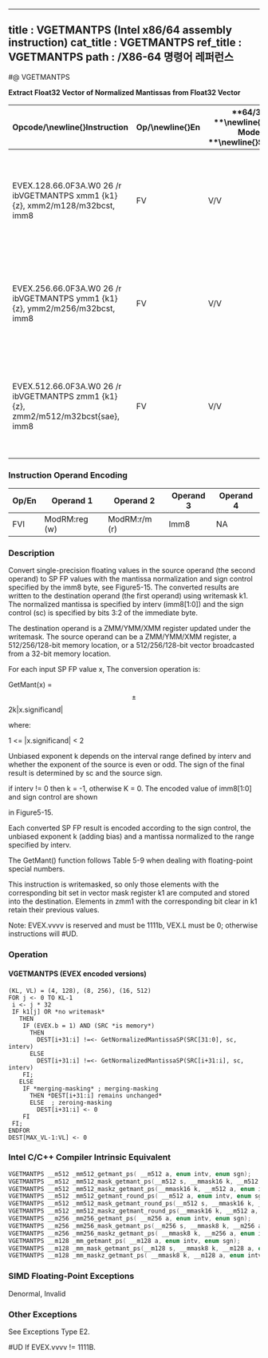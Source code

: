 ----------------------------
title : VGETMANTPS (Intel x86/64 assembly instruction)
cat_title : VGETMANTPS
ref_title : VGETMANTPS
path : /X86-64 명령어 레퍼런스
----------------------------
#@ VGETMANTPS

**Extract Float32 Vector of Normalized Mantissas from Float32 Vector**

|**Opcode/**\newline{}**Instruction**|**Op/**\newline{}**En**|**64/32 **\newline{}**bit Mode **\newline{}**Support**|**CPUID **\newline{}**Feature **\newline{}**Flag**|**Description**|
|------------------------------------|-----------------------|------------------------------------------------------|--------------------------------------------------|---------------|
|EVEX.128.66.0F3A.W0 26 /r ibVGETMANTPS xmm1 {k1}{z}, xmm2/m128/m32bcst, imm8|FV|V/V|AVX512VLAVX512F|Get normalized mantissa from float32 vector xmm2/m128/m32bcst and store the result in xmm1, using imm8 for sign control and mantissa interval normalization, under writemask.|
|EVEX.256.66.0F3A.W0 26 /r ibVGETMANTPS ymm1 {k1}{z}, ymm2/m256/m32bcst, imm8|FV|V/V|AVX512VLAVX512F|Get normalized mantissa from float32 vector ymm2/m256/m32bcst and store the result in ymm1, using imm8 for sign control and mantissa interval normalization, under writemask.|
|EVEX.512.66.0F3A.W0 26 /r ibVGETMANTPS zmm1 {k1}{z}, zmm2/m512/m32bcst{sae}, imm8|FV|V/V|AVX512F|Get normalized mantissa from float32 vector zmm2/m512/m32bcst and store the result in zmm1, using imm8 for sign control and mantissa interval normalization, under writemask.|
### Instruction Operand Encoding


|Op/En|Operand 1|Operand 2|Operand 3|Operand 4|
|-----|---------|---------|---------|---------|
|FVI|ModRM:reg (w)|ModRM:r/m (r)|Imm8|NA|
### Description


Convert single-precision floating values in the source operand (the second operand) to SP FP values with the mantissa normalization and sign control specified by the imm8 byte, see Figure5-15. The converted results are written to the destination operand (the first operand) using writemask k1. The normalized mantissa is specified by interv (imm8[1:0]) and the sign control (sc) is specified by bits 3:2 of the immediate byte. 

The destination operand is a ZMM/YMM/XMM register updated under the writemask. The source operand can be a ZMM/YMM/XMM register, a 512/256/128-bit memory location, or a 512/256/128-bit vector broadcasted from a 32-bit memory location.

For each input SP FP value x, The conversion operation is:

   GetMant(x) = $$\pm$$2k|x.significand|

where:

   1 <= |x.significand| < 2

Unbiased exponent k depends on the interval range defined by interv and whether the exponent of the source is even or odd. The sign of the final result is determined by sc and the source sign.

if interv != 0 then k = -1, otherwise K = 0. The encoded value of imm8[1:0] and sign control are shown 

in Figure5-15.

Each converted SP FP result is encoded according to the sign control, the unbiased exponent k (adding bias) and a mantissa normalized to the range specified by interv.

The GetMant() function follows Table 5-9 when dealing with floating-point special numbers.

This instruction is writemasked, so only those elements with the corresponding bit set in vector mask register k1 are computed and stored into the destination. Elements in zmm1 with the corresponding bit clear in k1 retain their previous values.

Note: EVEX.vvvv is reserved and must be 1111b, VEX.L must be 0; otherwise instructions will #UD.


### Operation
#### VGETMANTPS (EVEX encoded versions)
```info-verb
(KL, VL) = (4, 128), (8, 256), (16, 512)
FOR j  <- 0 TO KL-1
 i <-  j * 32
 IF k1[j] OR *no writemask*
   THEN 
    IF (EVEX.b = 1) AND (SRC *is memory*)
      THEN
        DEST[i+31:i] != <-  GetNormalizedMantissaSP(SRC[31:0], sc, interv)
      ELSE 
        DEST[i+31:i] != <-  GetNormalizedMantissaSP(SRC[i+31:i], sc, interv)
    FI;
   ELSE 
    IF *merging-masking* ; merging-masking
      THEN *DEST[i+31:i] remains unchanged*
      ELSE  ; zeroing-masking
        DEST[i+31:i]  <- 0
    FI
 FI;
ENDFOR
DEST[MAX_VL-1:VL] <-  0
```

### Intel C/C++ Compiler Intrinsic Equivalent

```cpp
VGETMANTPS __m512 _mm512_getmant_ps( __m512 a, enum intv, enum sgn);
VGETMANTPS __m512 _mm512_mask_getmant_ps(__m512 s, __mmask16 k, __m512 a, enum intv, enum sgn;
VGETMANTPS __m512 _mm512_maskz_getmant_ps(__mmask16 k, __m512 a, enum intv, enum sgn);
VGETMANTPS __m512 _mm512_getmant_round_ps( __m512 a, enum intv, enum sgn, int r);
VGETMANTPS __m512 _mm512_mask_getmant_round_ps(__m512 s, __mmask16 k, __m512 a, enum intv, enum sgn, int r);
VGETMANTPS __m512 _mm512_maskz_getmant_round_ps(__mmask16 k, __m512 a, enum intv, enum sgn, int r);
VGETMANTPS __m256 _mm256_getmant_ps( __m256 a, enum intv, enum sgn);
VGETMANTPS __m256 _mm256_mask_getmant_ps(__m256 s, __mmask8 k, __m256 a, enum intv, enum sgn);
VGETMANTPS __m256 _mm256_maskz_getmant_ps( __mmask8 k, __m256 a, enum intv, enum sgn);
VGETMANTPS __m128 _mm_getmant_ps( __m128 a, enum intv, enum sgn);
VGETMANTPS __m128 _mm_mask_getmant_ps(__m128 s, __mmask8 k, __m128 a, enum intv, enum sgn);
VGETMANTPS __m128 _mm_maskz_getmant_ps( __mmask8 k, __m128 a, enum intv, enum sgn);
```
### SIMD Floating-Point Exceptions


Denormal, Invalid

### Other Exceptions


See Exceptions Type E2.

#UD  If EVEX.vvvv != 1111B.

